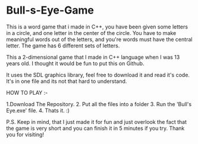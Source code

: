 # Bull-s-Eye-Game
This is a word game that i made in C++, you have been given some letters in a circle, and one letter in the center of the circle. You have to make meaningful words out of the letters, and you're words must have the central letter. The game has 6 different sets of letters.

This a 2-dimensional game that I made in C++ language when I was 13 years old. I thought it would be fun to put this on Github.

It uses the SDL graphics library, feel free to download it and read it's code. It's in one file and its not that hard to understand.

HOW TO PLAY :-

  1.Download The Repository.
  2.  Put all the files into a folder
  3.  Run the 'Bull's Eye.exe' file.
  4.  Thats it. :)

P.S. Keep in mind, that I just made it for fun and just overlook the fact that the game is very short and you can finish it in 5 minutes if you try. Thank you for visiting!
